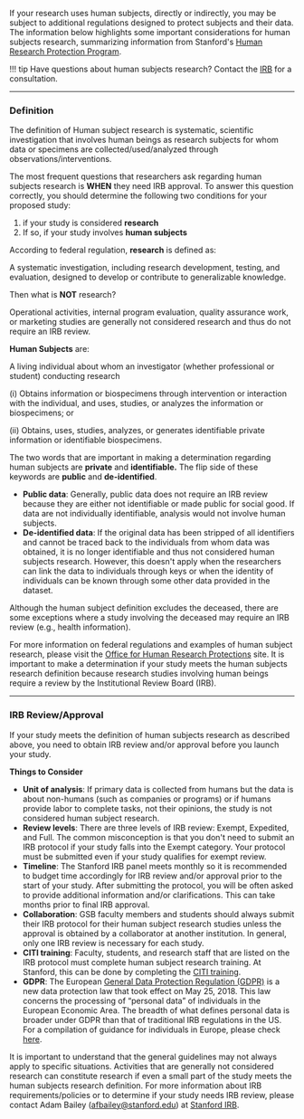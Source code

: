 If your research uses human subjects, directly or indirectly, you may be subject to additional regulations designed to protect subjects and their data. The information below highlights some important considerations for human subjects research, summarizing information from Stanford's [Human Research Protection Program](https://researchcompliance.stanford.edu/panels/hs/policies).


!!! tip
    Have questions about human subjects research? Contact the [IRB](https://researchcompliance.stanford.edu/panels/hs) for a consultation.


---
### Definition

The definition of Human subject research is systematic, scientific investigation that involves human beings as research subjects for whom data or specimens are collected/used/analyzed through observations/interventions.

The most frequent questions that researchers ask regarding human subjects research is **WHEN** they need IRB approval. To answer this question correctly, you should determine the following two conditions for your proposed study: 



1. if your study is considered **research**
2. If so, if your study involves **human subjects**

According to federal regulation, **research** is defined as:

A systematic investigation, including research development, testing, and evaluation, designed to develop or contribute to generalizable knowledge.

Then what is **NOT** research?

Operational activities, internal program evaluation, quality assurance work, or marketing studies are generally not considered research and thus do not require an IRB review.

**Human Subjects** are:

A living individual about whom an investigator (whether professional or student) conducting research

(i) Obtains information or biospecimens through intervention or interaction with the individual, and uses, studies, or analyzes the information or biospecimens; or 

(ii) Obtains, uses, studies, analyzes, or generates identifiable private information or identifiable biospecimens.

The two words that are important in making a determination regarding human subjects are **private** and **identifiable.** The flip side of these keywords are **public** and **de-identified**.



*   **Public data**: Generally, public data does not require an IRB review because they are either not identifiable or made public for social good. If data are not individually identifiable, analysis would not involve human subjects. 
*   **De-identified data**: If the original data has been stripped of all identifiers and cannot be traced back to the individuals from whom data was obtained, it is no longer identifiable and thus not considered human subjects research. However, this doesn't apply when the researchers can link the data to individuals through keys or when the identity of individuals can be known through some other data provided in the dataset. 

Although the human subject definition excludes the deceased, there are some exceptions where a study involving the deceased may require an IRB review (e.g., health information). 

For more information on federal regulations and examples of human subject research, please visit the [Office for Human Research Protections](https://www.hhs.gov/ohrp/regulations-and-policy/regulations/45-cfr-46/index.html) site. It is important to make a determination if your study meets the human subjects research definition because research studies involving human beings require a review by the Institutional Review Board (IRB). 

---
### IRB Review/Approval

If your study meets the definition of human subjects research as described above, you need to obtain IRB review and/or approval before you launch your study.

**Things to Consider**



*   **Unit of analysis**: If primary data is collected from humans but the data is about non-humans (such as companies or programs) or if humans provide labor to complete tasks, not their opinions, the study is not considered human subject research.
*   **Review levels**: There are three levels of IRB review: Exempt, Expedited, and Full. The common misconception is that you don't need to submit an IRB protocol if your study falls into the Exempt category. Your protocol must be submitted even if your study qualifies for exempt review. 
*   **Timeline**: The Stanford IRB panel meets monthly so it is recommended to budget time accordingly for IRB review and/or approval prior to the start of your study. After submitting the protocol, you will be often asked to provide additional information and/or clarifications. This can take months prior to final IRB approval. 
*   **Collaboration**: GSB faculty members and students should always submit their IRB protocol for their human subject research studies unless the approval is obtained by a collaborator at another institution. In general, only one IRB review is necessary for each study. 
*   **CITI training**: Faculty, students, and research staff that are listed on the IRB protocol must complete human subject research training. At Stanford, this can be done by completing the [CITI training](https://researchcompliance.stanford.edu/panels/hs/forms/training/citi).
*   **GDPR**: The European [General Data Protection Regulation (GDPR)](http://gdpr-info.eu) is a new data protection law that took effect on May 25, 2018. This law concerns the processing of “personal data” of individuals in the European Economic Area. The breadth of  what defines personal data is broader under GDPR than that of traditional IRB regulations in the US. For a compilation of guidance for individuals in Europe, please check [here](https://www.hhs.gov/sites/default/files/ohrp-international-compilation-2021-europe.pdf).


It is important to understand that the general guidelines may not always apply to specific situations. Activities that are generally not considered research can constitute  research if even a small part of the study meets the human subjects research definition. For more information about IRB requirements/policies or to determine if your study needs IRB review, please contact Adam Bailey ([afbailey@stanford.edu](mailto:afbailey@stanford.edu)) at [Stanford IRB](https://researchcompliance.stanford.edu/panels/hs).
